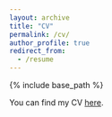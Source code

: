 ```yaml
---
layout: archive
title: "CV"
permalink: /cv/
author_profile: true
redirect_from:
  - /resume
---
```


{% include base_path %}

You can find my CV [here](https://drive.google.com/file/d/1-sBHIB3_0DASt4tiZxOJ-vCHOvWyggID/view).

